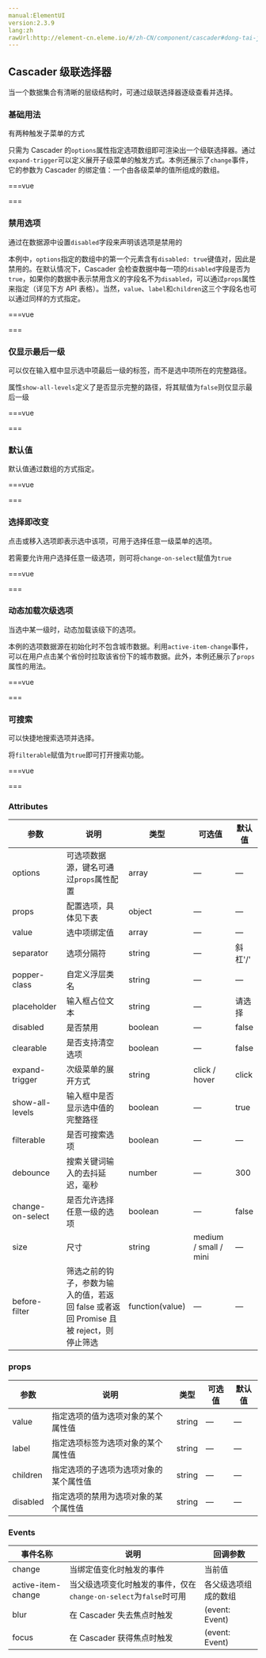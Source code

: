 ```yaml
---
manual:ElementUI
version:2.3.9
lang:zh
rawUrl:http://element-cn.eleme.io/#/zh-CN/component/cascader#dong-tai-jia-zai-ci-ji-xuan-xiang
---
```



## Cascader 级联选择器<a name="cascader-ji-lian-xuan-ze-qi"></a>


当一个数据集合有清晰的层级结构时，可通过级联选择器逐级查看并选择。


### 基础用法<a name="ji-chu-yong-fa"></a>


有两种触发子菜单的方式



只需为 Cascader 的`options`属性指定选项数组即可渲染出一个级联选择器。通过`expand-trigger`可以定义展开子级菜单的触发方式。本例还展示了`change`事件，它的参数为 Cascader 的绑定值：一个由各级菜单的值所组成的数组。




===vue
<template><div>
<div class="block">
  <span class="demonstration">默认 click 触发子菜单</span>
  <el-cascader
    :options="options"
    v-model="selectedOptions"
    @change="handleChange">
  </el-cascader>
</div>
<div class="block">
  <span class="demonstration">hover 触发子菜单</span>
  <el-cascader
    expand-trigger="hover"
    :options="options"
    v-model="selectedOptions2"
    @change="handleChange">
  </el-cascader>
</div>
</div></template>


<script>
module.exports =  {
    data() {
      return {
        options: [{
          value: 'zhinan',
          label: '指南',
          children: [{
            value: 'shejiyuanze',
            label: '设计原则',
            children: [{
              value: 'yizhi',
              label: '一致'
            }, {
              value: 'fankui',
              label: '反馈'
            }, {
              value: 'xiaolv',
              label: '效率'
            }, {
              value: 'kekong',
              label: '可控'
            }]
          }, {
            value: 'daohang',
            label: '导航',
            children: [{
              value: 'cexiangdaohang',
              label: '侧向导航'
            }, {
              value: 'dingbudaohang',
              label: '顶部导航'
            }]
          }]
        }, {
          value: 'zujian',
          label: '组件',
          children: [{
            value: 'basic',
            label: 'Basic',
            children: [{
              value: 'layout',
              label: 'Layout 布局'
            }, {
              value: 'color',
              label: 'Color 色彩'
            }, {
              value: 'typography',
              label: 'Typography 字体'
            }, {
              value: 'icon',
              label: 'Icon 图标'
            }, {
              value: 'button',
              label: 'Button 按钮'
            }]
          }, {
            value: 'form',
            label: 'Form',
            children: [{
              value: 'radio',
              label: 'Radio 单选框'
            }, {
              value: 'checkbox',
              label: 'Checkbox 多选框'
            }, {
              value: 'input',
              label: 'Input 输入框'
            }, {
              value: 'input-number',
              label: 'InputNumber 计数器'
            }, {
              value: 'select',
              label: 'Select 选择器'
            }, {
              value: 'cascader',
              label: 'Cascader 级联选择器'
            }, {
              value: 'switch',
              label: 'Switch 开关'
            }, {
              value: 'slider',
              label: 'Slider 滑块'
            }, {
              value: 'time-picker',
              label: 'TimePicker 时间选择器'
            }, {
              value: 'date-picker',
              label: 'DatePicker 日期选择器'
            }, {
              value: 'datetime-picker',
              label: 'DateTimePicker 日期时间选择器'
            }, {
              value: 'upload',
              label: 'Upload 上传'
            }, {
              value: 'rate',
              label: 'Rate 评分'
            }, {
              value: 'form',
              label: 'Form 表单'
            }]
          }, {
            value: 'data',
            label: 'Data',
            children: [{
              value: 'table',
              label: 'Table 表格'
            }, {
              value: 'tag',
              label: 'Tag 标签'
            }, {
              value: 'progress',
              label: 'Progress 进度条'
            }, {
              value: 'tree',
              label: 'Tree 树形控件'
            }, {
              value: 'pagination',
              label: 'Pagination 分页'
            }, {
              value: 'badge',
              label: 'Badge 标记'
            }]
          }, {
            value: 'notice',
            label: 'Notice',
            children: [{
              value: 'alert',
              label: 'Alert 警告'
            }, {
              value: 'loading',
              label: 'Loading 加载'
            }, {
              value: 'message',
              label: 'Message 消息提示'
            }, {
              value: 'message-box',
              label: 'MessageBox 弹框'
            }, {
              value: 'notification',
              label: 'Notification 通知'
            }]
          }, {
            value: 'navigation',
            label: 'Navigation',
            children: [{
              value: 'menu',
              label: 'NavMenu 导航菜单'
            }, {
              value: 'tabs',
              label: 'Tabs 标签页'
            }, {
              value: 'breadcrumb',
              label: 'Breadcrumb 面包屑'
            }, {
              value: 'dropdown',
              label: 'Dropdown 下拉菜单'
            }, {
              value: 'steps',
              label: 'Steps 步骤条'
            }]
          }, {
            value: 'others',
            label: 'Others',
            children: [{
              value: 'dialog',
              label: 'Dialog 对话框'
            }, {
              value: 'tooltip',
              label: 'Tooltip 文字提示'
            }, {
              value: 'popover',
              label: 'Popover 弹出框'
            }, {
              value: 'card',
              label: 'Card 卡片'
            }, {
              value: 'carousel',
              label: 'Carousel 走马灯'
            }, {
              value: 'collapse',
              label: 'Collapse 折叠面板'
            }]
          }]
        }, {
          value: 'ziyuan',
          label: '资源',
          children: [{
            value: 'axure',
            label: 'Axure Components'
          }, {
            value: 'sketch',
            label: 'Sketch Templates'
          }, {
            value: 'jiaohu',
            label: '组件交互文档'
          }]
        }],
        selectedOptions: [],
        selectedOptions2: []
      };
    },
    methods: {
      handleChange(value) {
        console.log(value);
      }
    }
  };
</script>


===






### 禁用选项<a name="jin-yong-xuan-xiang"></a>


通过在数据源中设置`disabled`字段来声明该选项是禁用的



本例中，`options`指定的数组中的第一个元素含有`disabled: true`键值对，因此是禁用的。在默认情况下，Cascader 会检查数据中每一项的`disabled`字段是否为`true`，如果你的数据中表示禁用含义的字段名不为`disabled`，可以通过`props`属性来指定（详见下方 API 表格）。当然，`value`、`label`和`children`这三个字段名也可以通过同样的方式指定。




===vue
<template><div>
<el-cascader
  :options="optionsWithDisabled"
></el-cascader>
</div></template>


<script>
module.exports =  {
    data() {
      return {
        optionsWithDisabled: [{
          value: 'zhinan',
          label: '指南',
          disabled: true,
          children: [{
            value: 'shejiyuanze',
            label: '设计原则',
            children: [{
              value: 'yizhi',
              label: '一致'
            }, {
              value: 'fankui',
              label: '反馈'
            }, {
              value: 'xiaolv',
              label: '效率'
            }, {
              value: 'kekong',
              label: '可控'
            }]
          }, {
            value: 'daohang',
            label: '导航',
            children: [{
              value: 'cexiangdaohang',
              label: '侧向导航'
            }, {
              value: 'dingbudaohang',
              label: '顶部导航'
            }]
          }]
        }, {
          value: 'zujian',
          label: '组件',
          children: [{
            value: 'basic',
            label: 'Basic',
            children: [{
              value: 'layout',
              label: 'Layout 布局'
            }, {
              value: 'color',
              label: 'Color 色彩'
            }, {
              value: 'typography',
              label: 'Typography 字体'
            }, {
              value: 'icon',
              label: 'Icon 图标'
            }, {
              value: 'button',
              label: 'Button 按钮'
            }]
          }, {
            value: 'form',
            label: 'Form',
            children: [{
              value: 'radio',
              label: 'Radio 单选框'
            }, {
              value: 'checkbox',
              label: 'Checkbox 多选框'
            }, {
              value: 'input',
              label: 'Input 输入框'
            }, {
              value: 'input-number',
              label: 'InputNumber 计数器'
            }, {
              value: 'select',
              label: 'Select 选择器'
            }, {
              value: 'cascader',
              label: 'Cascader 级联选择器'
            }, {
              value: 'switch',
              label: 'Switch 开关'
            }, {
              value: 'slider',
              label: 'Slider 滑块'
            }, {
              value: 'time-picker',
              label: 'TimePicker 时间选择器'
            }, {
              value: 'date-picker',
              label: 'DatePicker 日期选择器'
            }, {
              value: 'datetime-picker',
              label: 'DateTimePicker 日期时间选择器'
            }, {
              value: 'upload',
              label: 'Upload 上传'
            }, {
              value: 'rate',
              label: 'Rate 评分'
            }, {
              value: 'form',
              label: 'Form 表单'
            }]
          }, {
            value: 'data',
            label: 'Data',
            children: [{
              value: 'table',
              label: 'Table 表格'
            }, {
              value: 'tag',
              label: 'Tag 标签'
            }, {
              value: 'progress',
              label: 'Progress 进度条'
            }, {
              value: 'tree',
              label: 'Tree 树形控件'
            }, {
              value: 'pagination',
              label: 'Pagination 分页'
            }, {
              value: 'badge',
              label: 'Badge 标记'
            }]
          }, {
            value: 'notice',
            label: 'Notice',
            children: [{
              value: 'alert',
              label: 'Alert 警告'
            }, {
              value: 'loading',
              label: 'Loading 加载'
            }, {
              value: 'message',
              label: 'Message 消息提示'
            }, {
              value: 'message-box',
              label: 'MessageBox 弹框'
            }, {
              value: 'notification',
              label: 'Notification 通知'
            }]
          }, {
            value: 'navigation',
            label: 'Navigation',
            children: [{
              value: 'menu',
              label: 'NavMenu 导航菜单'
            }, {
              value: 'tabs',
              label: 'Tabs 标签页'
            }, {
              value: 'breadcrumb',
              label: 'Breadcrumb 面包屑'
            }, {
              value: 'dropdown',
              label: 'Dropdown 下拉菜单'
            }, {
              value: 'steps',
              label: 'Steps 步骤条'
            }]
          }, {
            value: 'others',
            label: 'Others',
            children: [{
              value: 'dialog',
              label: 'Dialog 对话框'
            }, {
              value: 'tooltip',
              label: 'Tooltip 文字提示'
            }, {
              value: 'popover',
              label: 'Popover 弹出框'
            }, {
              value: 'card',
              label: 'Card 卡片'
            }, {
              value: 'carousel',
              label: 'Carousel 走马灯'
            }, {
              value: 'collapse',
              label: 'Collapse 折叠面板'
            }]
          }]
        }, {
          value: 'ziyuan',
          label: '资源',
          children: [{
            value: 'axure',
            label: 'Axure Components'
          }, {
            value: 'sketch',
            label: 'Sketch Templates'
          }, {
            value: 'jiaohu',
            label: '组件交互文档'
          }]
        }]
      };
    }
  };
</script>


===






### 仅显示最后一级<a name="jin-xian-shi-zui-hou-yi-ji"></a>


可以仅在输入框中显示选中项最后一级的标签，而不是选中项所在的完整路径。



属性`show-all-levels`定义了是否显示完整的路径，将其赋值为`false`则仅显示最后一级




===vue
<template><div>
<el-cascader
  :options="options"
  :show-all-levels="false"
></el-cascader>
</div></template>


<script>
module.exports =  {
    data() {
      return {
        options: [{
          value: 'zhinan',
          label: '指南',
          children: [{
            value: 'shejiyuanze',
            label: '设计原则',
            children: [{
              value: 'yizhi',
              label: '一致'
            }, {
              value: 'fankui',
              label: '反馈'
            }, {
              value: 'xiaolv',
              label: '效率'
            }, {
              value: 'kekong',
              label: '可控'
            }]
          }, {
            value: 'daohang',
            label: '导航',
            children: [{
              value: 'cexiangdaohang',
              label: '侧向导航'
            }, {
              value: 'dingbudaohang',
              label: '顶部导航'
            }]
          }]
        }, {
          value: 'zujian',
          label: '组件',
          children: [{
            value: 'basic',
            label: 'Basic',
            children: [{
              value: 'layout',
              label: 'Layout 布局'
            }, {
              value: 'color',
              label: 'Color 色彩'
            }, {
              value: 'typography',
              label: 'Typography 字体'
            }, {
              value: 'icon',
              label: 'Icon 图标'
            }, {
              value: 'button',
              label: 'Button 按钮'
            }]
          }, {
            value: 'form',
            label: 'Form',
            children: [{
              value: 'radio',
              label: 'Radio 单选框'
            }, {
              value: 'checkbox',
              label: 'Checkbox 多选框'
            }, {
              value: 'input',
              label: 'Input 输入框'
            }, {
              value: 'input-number',
              label: 'InputNumber 计数器'
            }, {
              value: 'select',
              label: 'Select 选择器'
            }, {
              value: 'cascader',
              label: 'Cascader 级联选择器'
            }, {
              value: 'switch',
              label: 'Switch 开关'
            }, {
              value: 'slider',
              label: 'Slider 滑块'
            }, {
              value: 'time-picker',
              label: 'TimePicker 时间选择器'
            }, {
              value: 'date-picker',
              label: 'DatePicker 日期选择器'
            }, {
              value: 'datetime-picker',
              label: 'DateTimePicker 日期时间选择器'
            }, {
              value: 'upload',
              label: 'Upload 上传'
            }, {
              value: 'rate',
              label: 'Rate 评分'
            }, {
              value: 'form',
              label: 'Form 表单'
            }]
          }, {
            value: 'data',
            label: 'Data',
            children: [{
              value: 'table',
              label: 'Table 表格'
            }, {
              value: 'tag',
              label: 'Tag 标签'
            }, {
              value: 'progress',
              label: 'Progress 进度条'
            }, {
              value: 'tree',
              label: 'Tree 树形控件'
            }, {
              value: 'pagination',
              label: 'Pagination 分页'
            }, {
              value: 'badge',
              label: 'Badge 标记'
            }]
          }, {
            value: 'notice',
            label: 'Notice',
            children: [{
              value: 'alert',
              label: 'Alert 警告'
            }, {
              value: 'loading',
              label: 'Loading 加载'
            }, {
              value: 'message',
              label: 'Message 消息提示'
            }, {
              value: 'message-box',
              label: 'MessageBox 弹框'
            }, {
              value: 'notification',
              label: 'Notification 通知'
            }]
          }, {
            value: 'navigation',
            label: 'Navigation',
            children: [{
              value: 'menu',
              label: 'NavMenu 导航菜单'
            }, {
              value: 'tabs',
              label: 'Tabs 标签页'
            }, {
              value: 'breadcrumb',
              label: 'Breadcrumb 面包屑'
            }, {
              value: 'dropdown',
              label: 'Dropdown 下拉菜单'
            }, {
              value: 'steps',
              label: 'Steps 步骤条'
            }]
          }, {
            value: 'others',
            label: 'Others',
            children: [{
              value: 'dialog',
              label: 'Dialog 对话框'
            }, {
              value: 'tooltip',
              label: 'Tooltip 文字提示'
            }, {
              value: 'popover',
              label: 'Popover 弹出框'
            }, {
              value: 'card',
              label: 'Card 卡片'
            }, {
              value: 'carousel',
              label: 'Carousel 走马灯'
            }, {
              value: 'collapse',
              label: 'Collapse 折叠面板'
            }]
          }]
        }, {
          value: 'ziyuan',
          label: '资源',
          children: [{
            value: 'axure',
            label: 'Axure Components'
          }, {
            value: 'sketch',
            label: 'Sketch Templates'
          }, {
            value: 'jiaohu',
            label: '组件交互文档'
          }]
        }]
      };
    }
  };
</script>


===






### 默认值<a name="mo-ren-zhi"></a>


默认值通过数组的方式指定。




===vue
<template><div>
<el-cascader
  :options="options"
  v-model="selectedOptions3"
></el-cascader>
</div></template>


<script>
module.exports =  {
    data() {
      return {
        options: [{
          value: 'zhinan',
          label: '指南',
          children: [{
            value: 'shejiyuanze',
            label: '设计原则',
            children: [{
              value: 'yizhi',
              label: '一致'
            }, {
              value: 'fankui',
              label: '反馈'
            }, {
              value: 'xiaolv',
              label: '效率'
            }, {
              value: 'kekong',
              label: '可控'
            }]
          }, {
            value: 'daohang',
            label: '导航',
            children: [{
              value: 'cexiangdaohang',
              label: '侧向导航'
            }, {
              value: 'dingbudaohang',
              label: '顶部导航'
            }]
          }]
        }, {
          value: 'zujian',
          label: '组件',
          children: [{
            value: 'basic',
            label: 'Basic',
            children: [{
              value: 'layout',
              label: 'Layout 布局'
            }, {
              value: 'color',
              label: 'Color 色彩'
            }, {
              value: 'typography',
              label: 'Typography 字体'
            }, {
              value: 'icon',
              label: 'Icon 图标'
            }, {
              value: 'button',
              label: 'Button 按钮'
            }]
          }, {
            value: 'form',
            label: 'Form',
            children: [{
              value: 'radio',
              label: 'Radio 单选框'
            }, {
              value: 'checkbox',
              label: 'Checkbox 多选框'
            }, {
              value: 'input',
              label: 'Input 输入框'
            }, {
              value: 'input-number',
              label: 'InputNumber 计数器'
            }, {
              value: 'select',
              label: 'Select 选择器'
            }, {
              value: 'cascader',
              label: 'Cascader 级联选择器'
            }, {
              value: 'switch',
              label: 'Switch 开关'
            }, {
              value: 'slider',
              label: 'Slider 滑块'
            }, {
              value: 'time-picker',
              label: 'TimePicker 时间选择器'
            }, {
              value: 'date-picker',
              label: 'DatePicker 日期选择器'
            }, {
              value: 'datetime-picker',
              label: 'DateTimePicker 日期时间选择器'
            }, {
              value: 'upload',
              label: 'Upload 上传'
            }, {
              value: 'rate',
              label: 'Rate 评分'
            }, {
              value: 'form',
              label: 'Form 表单'
            }]
          }, {
            value: 'data',
            label: 'Data',
            children: [{
              value: 'table',
              label: 'Table 表格'
            }, {
              value: 'tag',
              label: 'Tag 标签'
            }, {
              value: 'progress',
              label: 'Progress 进度条'
            }, {
              value: 'tree',
              label: 'Tree 树形控件'
            }, {
              value: 'pagination',
              label: 'Pagination 分页'
            }, {
              value: 'badge',
              label: 'Badge 标记'
            }]
          }, {
            value: 'notice',
            label: 'Notice',
            children: [{
              value: 'alert',
              label: 'Alert 警告'
            }, {
              value: 'loading',
              label: 'Loading 加载'
            }, {
              value: 'message',
              label: 'Message 消息提示'
            }, {
              value: 'message-box',
              label: 'MessageBox 弹框'
            }, {
              value: 'notification',
              label: 'Notification 通知'
            }]
          }, {
            value: 'navigation',
            label: 'Navigation',
            children: [{
              value: 'menu',
              label: 'NavMenu 导航菜单'
            }, {
              value: 'tabs',
              label: 'Tabs 标签页'
            }, {
              value: 'breadcrumb',
              label: 'Breadcrumb 面包屑'
            }, {
              value: 'dropdown',
              label: 'Dropdown 下拉菜单'
            }, {
              value: 'steps',
              label: 'Steps 步骤条'
            }]
          }, {
            value: 'others',
            label: 'Others',
            children: [{
              value: 'dialog',
              label: 'Dialog 对话框'
            }, {
              value: 'tooltip',
              label: 'Tooltip 文字提示'
            }, {
              value: 'popover',
              label: 'Popover 弹出框'
            }, {
              value: 'card',
              label: 'Card 卡片'
            }, {
              value: 'carousel',
              label: 'Carousel 走马灯'
            }, {
              value: 'collapse',
              label: 'Collapse 折叠面板'
            }]
          }]
        }, {
          value: 'ziyuan',
          label: '资源',
          children: [{
            value: 'axure',
            label: 'Axure Components'
          }, {
            value: 'sketch',
            label: 'Sketch Templates'
          }, {
            value: 'jiaohu',
            label: '组件交互文档'
          }]
        }],
        selectedOptions3: ['zujian', 'data', 'tag']
      };
    }
  };
</script>


===






### 选择即改变<a name="xuan-ze-ji-gai-bian"></a>


点击或移入选项即表示选中该项，可用于选择任意一级菜单的选项。



若需要允许用户选择任意一级选项，则可将`change-on-select`赋值为`true`




===vue
<template><div>
<el-cascader
  :options="options"
  change-on-select
></el-cascader>
</div></template>


<script>
module.exports =  {
    data() {
      return {
        options: [{
          value: 'zhinan',
          label: '指南',
          children: [{
            value: 'shejiyuanze',
            label: '设计原则',
            children: [{
              value: 'yizhi',
              label: '一致'
            }, {
              value: 'fankui',
              label: '反馈'
            }, {
              value: 'xiaolv',
              label: '效率'
            }, {
              value: 'kekong',
              label: '可控'
            }]
          }, {
            value: 'daohang',
            label: '导航',
            children: [{
              value: 'cexiangdaohang',
              label: '侧向导航'
            }, {
              value: 'dingbudaohang',
              label: '顶部导航'
            }]
          }]
        }, {
          value: 'zujian',
          label: '组件',
          children: [{
            value: 'basic',
            label: 'Basic',
            children: [{
              value: 'layout',
              label: 'Layout 布局'
            }, {
              value: 'color',
              label: 'Color 色彩'
            }, {
              value: 'typography',
              label: 'Typography 字体'
            }, {
              value: 'icon',
              label: 'Icon 图标'
            }, {
              value: 'button',
              label: 'Button 按钮'
            }]
          }, {
            value: 'form',
            label: 'Form',
            children: [{
              value: 'radio',
              label: 'Radio 单选框'
            }, {
              value: 'checkbox',
              label: 'Checkbox 多选框'
            }, {
              value: 'input',
              label: 'Input 输入框'
            }, {
              value: 'input-number',
              label: 'InputNumber 计数器'
            }, {
              value: 'select',
              label: 'Select 选择器'
            }, {
              value: 'cascader',
              label: 'Cascader 级联选择器'
            }, {
              value: 'switch',
              label: 'Switch 开关'
            }, {
              value: 'slider',
              label: 'Slider 滑块'
            }, {
              value: 'time-picker',
              label: 'TimePicker 时间选择器'
            }, {
              value: 'date-picker',
              label: 'DatePicker 日期选择器'
            }, {
              value: 'datetime-picker',
              label: 'DateTimePicker 日期时间选择器'
            }, {
              value: 'upload',
              label: 'Upload 上传'
            }, {
              value: 'rate',
              label: 'Rate 评分'
            }, {
              value: 'form',
              label: 'Form 表单'
            }]
          }, {
            value: 'data',
            label: 'Data',
            children: [{
              value: 'table',
              label: 'Table 表格'
            }, {
              value: 'tag',
              label: 'Tag 标签'
            }, {
              value: 'progress',
              label: 'Progress 进度条'
            }, {
              value: 'tree',
              label: 'Tree 树形控件'
            }, {
              value: 'pagination',
              label: 'Pagination 分页'
            }, {
              value: 'badge',
              label: 'Badge 标记'
            }]
          }, {
            value: 'notice',
            label: 'Notice',
            children: [{
              value: 'alert',
              label: 'Alert 警告'
            }, {
              value: 'loading',
              label: 'Loading 加载'
            }, {
              value: 'message',
              label: 'Message 消息提示'
            }, {
              value: 'message-box',
              label: 'MessageBox 弹框'
            }, {
              value: 'notification',
              label: 'Notification 通知'
            }]
          }, {
            value: 'navigation',
            label: 'Navigation',
            children: [{
              value: 'menu',
              label: 'NavMenu 导航菜单'
            }, {
              value: 'tabs',
              label: 'Tabs 标签页'
            }, {
              value: 'breadcrumb',
              label: 'Breadcrumb 面包屑'
            }, {
              value: 'dropdown',
              label: 'Dropdown 下拉菜单'
            }, {
              value: 'steps',
              label: 'Steps 步骤条'
            }]
          }, {
            value: 'others',
            label: 'Others',
            children: [{
              value: 'dialog',
              label: 'Dialog 对话框'
            }, {
              value: 'tooltip',
              label: 'Tooltip 文字提示'
            }, {
              value: 'popover',
              label: 'Popover 弹出框'
            }, {
              value: 'card',
              label: 'Card 卡片'
            }, {
              value: 'carousel',
              label: 'Carousel 走马灯'
            }, {
              value: 'collapse',
              label: 'Collapse 折叠面板'
            }]
          }]
        }, {
          value: 'ziyuan',
          label: '资源',
          children: [{
            value: 'axure',
            label: 'Axure Components'
          }, {
            value: 'sketch',
            label: 'Sketch Templates'
          }, {
            value: 'jiaohu',
            label: '组件交互文档'
          }]
        }]
      };
    }
  };
</script>


===






### 动态加载次级选项<a name="dong-tai-jia-zai-ci-ji-xuan-xiang"></a>


当选中某一级时，动态加载该级下的选项。



本例的选项数据源在初始化时不包含城市数据。利用`active-item-change`事件，可以在用户点击某个省份时拉取该省份下的城市数据。此外，本例还展示了`props`属性的用法。




===vue
<template><div>
<el-cascader
  :options="options2"
  @active-item-change="handleItemChange"
  :props="props"
></el-cascader>
</div></template>


<script>
module.exports =  {
    data() {
      return {
        options2: [{
          label: '江苏',
          cities: []
        }, {
          label: '浙江',
          cities: []
        }],
        props: {
          value: 'label',
          children: 'cities'
        }
      };
    },

    methods: {
      handleItemChange(val) {
        console.log('active item:', val);
        setTimeout(_ => {
          if (val.indexOf('江苏') > -1 && !this.options2[0].cities.length) {
            this.options2[0].cities = [{
              label: '南京'
            }];
          } else if (val.indexOf('浙江') > -1 && !this.options2[1].cities.length) {
            this.options2[1].cities = [{
              label: '杭州'
            }];
          }
        }, 300);
      }
    }
  };
</script>


===






### 可搜索<a name="ke-sou-suo"></a>


可以快捷地搜索选项并选择。



将`filterable`赋值为`true`即可打开搜索功能。




===vue
<template><div>
<div class="block">
  <span class="demonstration">只可选择最后一级菜单的选项</span>
  <el-cascader
    placeholder="试试搜索：指南"
    :options="options"
    filterable
  ></el-cascader>
</div>
<div class="block">
  <span class="demonstration">可选择任意一级菜单的选项</span>
  <el-cascader
    placeholder="试试搜索：指南"
    :options="options"
    filterable
    change-on-select
  ></el-cascader>
</div>
</div></template>


<script>
module.exports =  {
    data() {
      return {
        options: [{
          value: 'zhinan',
          label: '指南',
          children: [{
            value: 'shejiyuanze',
            label: '设计原则',
            children: [{
              value: 'yizhi',
              label: '一致'
            }, {
              value: 'fankui',
              label: '反馈'
            }, {
              value: 'xiaolv',
              label: '效率'
            }, {
              value: 'kekong',
              label: '可控'
            }]
          }, {
            value: 'daohang',
            label: '导航',
            children: [{
              value: 'cexiangdaohang',
              label: '侧向导航'
            }, {
              value: 'dingbudaohang',
              label: '顶部导航'
            }]
          }]
        }, {
          value: 'zujian',
          label: '组件',
          children: [{
            value: 'basic',
            label: 'Basic',
            children: [{
              value: 'layout',
              label: 'Layout 布局'
            }, {
              value: 'color',
              label: 'Color 色彩'
            }, {
              value: 'typography',
              label: 'Typography 字体'
            }, {
              value: 'icon',
              label: 'Icon 图标'
            }, {
              value: 'button',
              label: 'Button 按钮'
            }]
          }, {
            value: 'form',
            label: 'Form',
            children: [{
              value: 'radio',
              label: 'Radio 单选框'
            }, {
              value: 'checkbox',
              label: 'Checkbox 多选框'
            }, {
              value: 'input',
              label: 'Input 输入框'
            }, {
              value: 'input-number',
              label: 'InputNumber 计数器'
            }, {
              value: 'select',
              label: 'Select 选择器'
            }, {
              value: 'cascader',
              label: 'Cascader 级联选择器'
            }, {
              value: 'switch',
              label: 'Switch 开关'
            }, {
              value: 'slider',
              label: 'Slider 滑块'
            }, {
              value: 'time-picker',
              label: 'TimePicker 时间选择器'
            }, {
              value: 'date-picker',
              label: 'DatePicker 日期选择器'
            }, {
              value: 'datetime-picker',
              label: 'DateTimePicker 日期时间选择器'
            }, {
              value: 'upload',
              label: 'Upload 上传'
            }, {
              value: 'rate',
              label: 'Rate 评分'
            }, {
              value: 'form',
              label: 'Form 表单'
            }]
          }, {
            value: 'data',
            label: 'Data',
            children: [{
              value: 'table',
              label: 'Table 表格'
            }, {
              value: 'tag',
              label: 'Tag 标签'
            }, {
              value: 'progress',
              label: 'Progress 进度条'
            }, {
              value: 'tree',
              label: 'Tree 树形控件'
            }, {
              value: 'pagination',
              label: 'Pagination 分页'
            }, {
              value: 'badge',
              label: 'Badge 标记'
            }]
          }, {
            value: 'notice',
            label: 'Notice',
            children: [{
              value: 'alert',
              label: 'Alert 警告'
            }, {
              value: 'loading',
              label: 'Loading 加载'
            }, {
              value: 'message',
              label: 'Message 消息提示'
            }, {
              value: 'message-box',
              label: 'MessageBox 弹框'
            }, {
              value: 'notification',
              label: 'Notification 通知'
            }]
          }, {
            value: 'navigation',
            label: 'Navigation',
            children: [{
              value: 'menu',
              label: 'NavMenu 导航菜单'
            }, {
              value: 'tabs',
              label: 'Tabs 标签页'
            }, {
              value: 'breadcrumb',
              label: 'Breadcrumb 面包屑'
            }, {
              value: 'dropdown',
              label: 'Dropdown 下拉菜单'
            }, {
              value: 'steps',
              label: 'Steps 步骤条'
            }]
          }, {
            value: 'others',
            label: 'Others',
            children: [{
              value: 'dialog',
              label: 'Dialog 对话框'
            }, {
              value: 'tooltip',
              label: 'Tooltip 文字提示'
            }, {
              value: 'popover',
              label: 'Popover 弹出框'
            }, {
              value: 'card',
              label: 'Card 卡片'
            }, {
              value: 'carousel',
              label: 'Carousel 走马灯'
            }, {
              value: 'collapse',
              label: 'Collapse 折叠面板'
            }]
          }]
        }, {
          value: 'ziyuan',
          label: '资源',
          children: [{
            value: 'axure',
            label: 'Axure Components'
          }, {
            value: 'sketch',
            label: 'Sketch Templates'
          }, {
            value: 'jiaohu',
            label: '组件交互文档'
          }]
        }]
      };
    }
  };
</script>


===






### Attributes<a name="attributes"></a>
参数 | 说明 | 类型 | 可选值 | 默认值 
 ---  |  ---  |  ---  |  ---  |  ---  | 
options | 可选项数据源，键名可通过`props`属性配置 | array | — | — 
props | 配置选项，具体见下表 | object | — | — 
value | 选中项绑定值 | array | — | — 
separator | 选项分隔符 | string | — | 斜杠&#39;/&#39; 
popper-class | 自定义浮层类名 | string | — | — 
placeholder | 输入框占位文本 | string | — | 请选择 
disabled | 是否禁用 | boolean | — | false 
clearable | 是否支持清空选项 | boolean | — | false 
expand-trigger | 次级菜单的展开方式 | string | click / hover | click 
show-all-levels | 输入框中是否显示选中值的完整路径 | boolean | — | true 
filterable | 是否可搜索选项 | boolean | — | — 
debounce | 搜索关键词输入的去抖延迟，毫秒 | number | — | 300 
change-on-select | 是否允许选择任意一级的选项 | boolean | — | false 
size | 尺寸 | string | medium / small / mini | — 
before-filter | 筛选之前的钩子，参数为输入的值，若返回 false 或者返回 Promise 且被 reject，则停止筛选 | function(value) | — | — 


### props<a name="props"></a>
参数 | 说明 | 类型 | 可选值 | 默认值 
 ---  |  ---  |  ---  |  ---  |  ---  | 
value | 指定选项的值为选项对象的某个属性值 | string | — | — 
label | 指定选项标签为选项对象的某个属性值 | string | — | — 
children | 指定选项的子选项为选项对象的某个属性值 | string | — | — 
disabled | 指定选项的禁用为选项对象的某个属性值 | string | — | — 


### Events<a name="events"></a>
事件名称 | 说明 | 回调参数 
 ---  |  ---  |  ---  | 
change | 当绑定值变化时触发的事件 | 当前值 
active-item-change | 当父级选项变化时触发的事件，仅在`change-on-select`为`false`时可用 | 各父级选项组成的数组 
blur | 在 Cascader 失去焦点时触发 | (event: Event) 
focus | 在 Cascader 获得焦点时触发 | (event: Event) 

